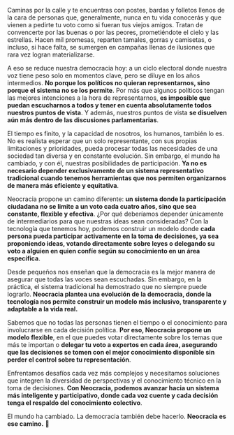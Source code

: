 Caminas por la calle y te encuentras con postes, bardas y folletos llenos de la cara de personas que, generalmente, nunca en tu vida conocerás y que vienen a pedirte tu voto como si fueran tus viejos amigos. Tratan de convencerte por las buenas o por las peores, prometiéndote el cielo y las estrellas. Hacen mil promesas, reparten tamales, gorras y camisetas, o incluso, si hace falta, se sumergen en campañas llenas de ilusiones que rara vez logran materializarse.

A eso se reduce nuestra democracia hoy: a un ciclo electoral donde nuestra voz tiene peso solo en momentos clave, pero se diluye en los años intermedios. **No porque los políticos no quieran representarnos, sino porque el sistema no se los permite**. Por más que algunos políticos tengan las mejores intenciones a la hora de representarnos, **es imposible que puedan escucharnos a todos y tener en cuenta absolutamente todos nuestros puntos de vista**. Y además, nuestros puntos de vista **se disuelven aún más dentro de las discusiones parlamentarias**.

El tiempo es finito, y la capacidad de nosotros, los humanos, también lo es. No es realista esperar que un solo representante, con sus propias limitaciones y prioridades, pueda procesar todas las necesidades de una sociedad tan diversa y en constante evolución. Sin embargo, el mundo ha cambiado, y con él, nuestras posibilidades de participación. **Ya no es necesario depender exclusivamente de un sistema representativo tradicional cuando tenemos herramientas que nos permiten organizarnos de manera más eficiente y equitativa**.

Neocracia propone un camino diferente: **un sistema donde la participación ciudadana no se limite a un voto cada cuatro años, sino que sea constante, flexible y efectiva**. ¿Por qué deberíamos depender únicamente de intermediarios para que nuestras ideas sean consideradas? Con la tecnología que tenemos hoy, podemos construir un modelo donde **cada persona pueda participar activamente en la toma de decisiones, ya sea proponiendo ideas, votando directamente sobre leyes o delegando su voto a alguien en quien confíe según su conocimiento en un área específica**.

Desde pequeños nos enseñan que la democracia es la mejor manera de asegurar que todas las voces sean escuchadas. Sin embargo, en la práctica, el sistema tradicional ha demostrado que no siempre puede lograrlo. **Neocracia plantea una evolución de la democracia, donde la tecnología nos permite construir un modelo más inclusivo, transparente y adaptable a la vida real.**

Sabemos que no todas las personas tienen el tiempo o el conocimiento para involucrarse en cada decisión política. **Por eso, Neocracia propone un modelo flexible**, en el que puedes votar directamente sobre los temas que más te importan o **delegar tu voto a expertos en cada área, asegurando que las decisiones se tomen con el mejor conocimiento disponible sin perder el control sobre tu representación**.

Enfrentamos desafíos cada vez más complejos y necesitamos soluciones que integren la diversidad de perspectivas y el conocimiento técnico en la toma de decisiones. **Con Neocracia, podemos avanzar hacia un sistema más inteligente y participativo, donde cada voz cuente y cada decisión tenga el respaldo del conocimiento colectivo**.

El mundo ha cambiado. La democracia también debe hacerlo. **Neocracia es ese camino.** 🚀